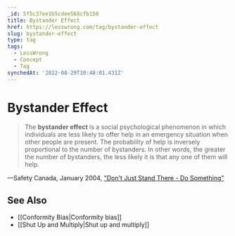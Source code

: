 ```yaml
---
_id: 5f5c37ee1b5cdee568cfb150
title: Bystander Effect
href: https://lesswrong.com/tag/bystander-effect
slug: bystander-effect
type: tag
tags:
  - LessWrong
  - Concept
  - Tag
synchedAt: '2022-08-29T10:48:01.431Z'
---
```


# Bystander Effect

> The **bystander effect** is a social psychological phenomenon in which individuals are less likely to offer help in an emergency situation when other people are present. The probability of help is inversely proportional to the number of bystanders. In other words, the greater the number of bystanders, the less likely it is that any one of them will help.

—Safety Canada, January 2004, ["Don't Just Stand There - Do Something"](http://www.safety-council.org/info/community/bystander.html)

## See Also

- [[Conformity Bias|Conformity bias]]
- [[Shut Up and Multiply|Shut up and multiply]]
